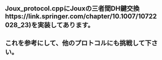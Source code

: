 ## Joux_protocol.cppにJouxの三者間DH鍵交換https://link.springer.com/chapter/10.1007/10722028_23)を実装してあります。

## これを参考にして、他のプロトコルにも挑戦して下さい。
